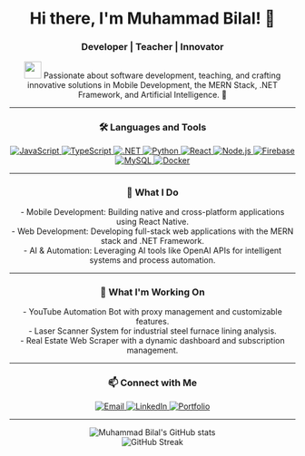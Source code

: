 <h1 align="center">Hi there, I'm Muhammad Bilal! 👋</h1>
<h3 align="center">Developer | Teacher | Innovator</h3>

<p align="center">
  <img src="https://media.giphy.com/media/hvRJCLFzcasrR4ia7z/giphy.gif" width="30"/>  
  Passionate about software development, teaching, and crafting innovative solutions in Mobile Development, the MERN Stack, .NET Framework, and Artificial Intelligence. 🚀  
</p>

---

<h3 align="center">🛠️ Languages and Tools</h3>
<p align="center">
  <a href="https://developer.mozilla.org/en-US/docs/Web/JavaScript" target="_blank">
    <img src="https://img.shields.io/badge/JavaScript-F7DF1E?style=for-the-badge&logo=javascript&logoColor=black" alt="JavaScript"/>
  </a>
  <a href="https://www.typescriptlang.org/" target="_blank">
    <img src="https://img.shields.io/badge/TypeScript-007ACC?style=for-the-badge&logo=typescript&logoColor=white" alt="TypeScript"/>
  </a>
  <a href="https://dotnet.microsoft.com/" target="_blank">
    <img src="https://img.shields.io/badge/.NET-512BD4?style=for-the-badge&logo=dotnet&logoColor=white" alt=".NET"/>
  </a>
  <a href="https://www.python.org/" target="_blank">
    <img src="https://img.shields.io/badge/Python-3776AB?style=for-the-badge&logo=python&logoColor=white" alt="Python"/>
  </a>
  <a href="https://reactjs.org/" target="_blank">
    <img src="https://img.shields.io/badge/React-61DAFB?style=for-the-badge&logo=react&logoColor=black" alt="React"/>
  </a>
  <a href="https://nodejs.org/en/" target="_blank">
    <img src="https://img.shields.io/badge/Node.js-339933?style=for-the-badge&logo=node.js&logoColor=white" alt="Node.js"/>
  </a>
  <a href="https://firebase.google.com/" target="_blank">
    <img src="https://img.shields.io/badge/Firebase-FFCA28?style=for-the-badge&logo=firebase&logoColor=black" alt="Firebase"/>
  </a>
  <a href="https://www.mysql.com/" target="_blank">
    <img src="https://img.shields.io/badge/MySQL-4479A1?style=for-the-badge&logo=mysql&logoColor=white" alt="MySQL"/>
  </a>
  <a href="https://www.docker.com/" target="_blank">
    <img src="https://img.shields.io/badge/Docker-2496ED?style=for-the-badge&logo=docker&logoColor=white" alt="Docker"/>
  </a>
</p>

---

<h3 align="center">🚀 What I Do</h3>
<p align="center"> 
  - Mobile Development: Building native and cross-platform applications using React Native.  
  <br> - Web Development: Developing full-stack web applications with the MERN stack and .NET Framework.  
  <br> - AI & Automation: Leveraging AI tools like OpenAI APIs for intelligent systems and process automation.  
   
</p>

---

<h3 align="center">🌱 What I'm Working On</h3>
<p align="center">
  - YouTube Automation Bot with proxy management and customizable features.  
  <br> - Laser Scanner System for industrial steel furnace lining analysis.  
  <br> - Real Estate Web Scraper with a dynamic dashboard and subscription management.  
</p>

---

<h3 align="center">📫 Connect with Me</h3>
<p align="center">
  <a href="mailto:mbilal75362@gmail.com">
    <img src="https://img.shields.io/badge/Email-D14836?style=for-the-badge&logo=gmail&logoColor=white" alt="Email"/>
  </a>
  <a href="https://linkedin.com/in/your-profile" target="_blank">
    <img src="https://img.shields.io/badge/LinkedIn-0077B5?style=for-the-badge&logo=linkedin&logoColor=white" alt="LinkedIn"/>
  </a>
  <a href="https://your-portfolio.com" target="_blank">
    <img src="https://img.shields.io/badge/Portfolio-000000?style=for-the-badge&logo=githubpages&logoColor=white" alt="Portfolio"/>
  </a>
</p>

---

<p align="center">
  <img src="https://github-readme-stats.vercel.app/api?username=MuhammadBilal&show_icons=true&theme=radical" alt="Muhammad Bilal's GitHub stats"/>
  <br>
  <img src="https://github-readme-streak-stats.herokuapp.com/?user=MBilal8136&theme=radical" alt="GitHub Streak"/>
</p>

